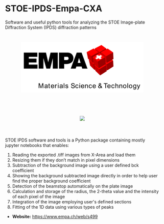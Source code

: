 # STOE-IPDS-Empa-CXA
Software and useful python tools for analyzing the STOE Image-plate Diffraction System (IPDS) diffraction patterns

<h1 align="center">
<img src="https://github.com/dsapalidis/mypackage/blob/Sapd-Tutorial/Sapaempa.svg" width="400">
</h1><br>

<h2 align="center">
<img src="https://github.com/dsapalidis/STOE-IPDS-Empa-CXA/tree/main/Images/Photo_I.jpg" width="400">
</h2><br>
   
STOE IPDS software and tools is a Python package containing mostly jupyter notebooks that enables:
1. Reading the exported .tiff images from X-Area and load them
2. Resizing them if they don’t match in pixel dimensions
3. Subtraction of the background image using a user defined bck coefficient
4. Showing the background subtracted image directly in order to help user find the proper background coefficient
5. Detection of the beamstop automatically on the plate image
6. Calculation and storage of the radius, the 2-theta value and the intensity of each pixel of the image
7. Integration of the image employing user's defined sections
8. Fitting of the 1D data using various types of peaks
   

- **Website:** https://www.empa.ch/web/s499

